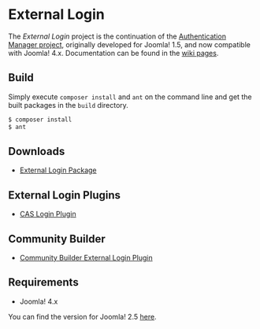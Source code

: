 External Login
===============

The *External Login* project is the continuation of the [Authentication Manager project](http://joomlacode.org/gf/project/auth_manager/), originally developed for Joomla! 1.5, and now compatible with Joomla! 4.x. Documentation can be found in the [wiki pages](https://github.com/chdemko/joomla-external-login/wiki).

Build
-----

Simply execute `composer install` and `ant` on the command line and get the built packages in the `build` directory.

~~~bash
$ composer install
$ ant
~~~

Downloads
---------

* [External Login Package](http://download.chdemko.com/joomla/extensions/external-login/pkg_externallogin-4.1.0.0.zip)

External Login Plugins
----------------------

* [CAS Login Plugin](http://download.chdemko.com/joomla/extensions/external-login/plg_system_caslogin-4.1.0.0.zip)

Community Builder
-----------------

* [Community Builder External Login Plugin](http://download.chdemko.com/joomla/extensions/external-login/plg_user_cbexternallogin-4.1.0.0.zip)

Requirements
------------

* Joomla! 4.x

You can find the version for Joomla! 2.5 [here](https://github.com/chdemko/joomla-external-login/tree/2.x).

